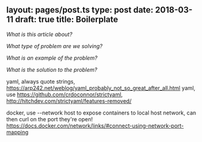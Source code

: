 layout: pages/post.ts
type: post
date: 2018-03-11
draft: true
title: Boilerplate
---

*What is this article about?*

*What type of problem are we solving?*

*What is an example of the problem?*

*What is the solution to the problem?*

yaml, always quote strings, https://arp242.net/weblog/yaml_probably_not_so_great_after_all.html
yaml, use https://github.com/crdoconnor/strictyaml, http://hitchdev.com/strictyaml/features-removed/

docker, use --network host to expose containers to local host network, can then curl on the port they're open!
https://docs.docker.com/network/links/#connect-using-network-port-mapping
